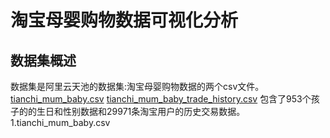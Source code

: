 # 淘宝母婴购物数据可视化分析
## 数据集概述
数据集是阿里云天池的数据集:淘宝母婴购物数据的两个csv文件。  
[tianchi_mum_baby.csv](https://tianchi.aliyun.com/competition/entrance/532082/information](https://github.com/YukaKazemi/taobao-mum-baby/blob/master/data/tianchi_mum_baby.csv))  
[tianchi_mum_baby_trade_history.csv](https://tianchi.aliyun.com/competition/entrance/532082/information](https://github.com/YukaKazemi/taobao-mum-baby/blob/master/data/tianchi_mum_baby_trade_history.csv)https://github.com/YukaKazemi/taobao-mum-baby/blob/master/data/tianchi_mum_baby_trade_history.csv)  
包含了953个孩子的的生日和性别数据和29971条淘宝用户的历史交易数据。   
1.tianchi_mum_baby.csv  
